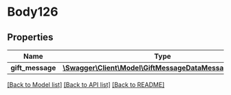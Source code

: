 # Body126

## Properties
Name | Type | Description | Notes
------------ | ------------- | ------------- | -------------
**gift_message** | [**\Swagger\Client\Model\GiftMessageDataMessageInterface**](GiftMessageDataMessageInterface.md) |  | 

[[Back to Model list]](../README.md#documentation-for-models) [[Back to API list]](../README.md#documentation-for-api-endpoints) [[Back to README]](../README.md)


